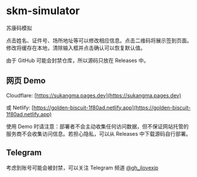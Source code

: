 # skm-simulator
苏康码模拟

点击姓名、证件号、场所地址等可以修改相应信息。点击二维码将展示签到页面。修改将缓存在本地，清除输入框并点击确认可以恢复默认值。

由于 GitHub 可能会封禁仓库，所以源码只放在 Releases 中。

## 网页 Demo

Cloudflare: [https://sukangma.pages.dev](https://sukangma.pages.dev)

或 Netlify: [https://golden-biscuit-1f80ad.netlify.app](https://golden-biscuit-1f80ad.netlify.app)

使用 Demo 时请注意：部署者不会主动收集任何访问数据，但不保证网站托管的服务商不会收集访问信息。若担心隐私，可以从 Releases 中下载源码自行部署。

## Telegram

考虑到账号可能会被封禁，可以关注 Telegram 频道 [@gh_ilovexjp](https://t.me/gh_ilovexjp)
